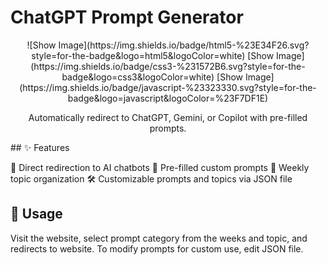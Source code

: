 # ChatGPT Prompt Generator
<div align="center">
![Show Image](https://img.shields.io/badge/html5-%23E34F26.svg?style=for-the-badge&logo=html5&logoColor=white)
[Show Image](https://img.shields.io/badge/css3-%231572B6.svg?style=for-the-badge&logo=css3&logoColor=white)
[Show Image](https://img.shields.io/badge/javascript-%23323330.svg?style=for-the-badge&logo=javascript&logoColor=%23F7DF1E)
  
Automatically redirect to ChatGPT, Gemini, or Copilot with pre-filled prompts.

</div>
## ✨ Features

🔄 Direct redirection to AI chatbots
📝 Pre-filled custom prompts
📅 Weekly topic organization
🛠️ Customizable prompts and topics via JSON file


## 🚀 Usage

Visit the website, select prompt category from the weeks and topic, and redirects to website. To modify prompts for custom use, edit JSON file.
